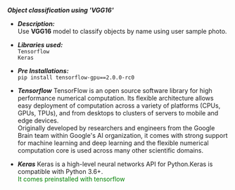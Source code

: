 _**Object classification using 'VGG16'**_

- _**Description:**_ <br>
     Use **VGG16** model to classify objects by name using user sample photo.<br>
     
- _**Libraries used:**_ <br>
 ```Tensorflow```<br>
 ```Keras```<br>

- _**Pre Installations:**_ <br>
 ```pip install tensorflow-gpu==2.0.0-rc0```<br>
 
- _**Tensorflow**_
TensorFlow is an open source software library for high performance numerical computation. Its flexible architecture allows easy deployment of computation across a variety of platforms (CPUs, GPUs, TPUs), and from desktops to clusters of servers to mobile and edge devices.<br>
Originally developed by researchers and engineers from the Google Brain team within Google's AI organization, it comes with strong support for machine learning and deep learning and the flexible numerical computation core is used across many other scientific domains.

- _**Keras**_
Keras is a high-level neural networks API for Python.Keras is compatible with Python 3.6+.<br>
<span style="color:green">It comes preinstalled with tensorflow </span>
